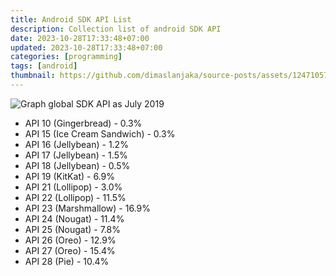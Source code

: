 ```yaml
---
title: Android SDK API List
description: Collection list of android SDK API
date: 2023-10-28T17:33:48+07:00
updated: 2023-10-28T17:33:48+07:00
categories: [programming]
tags: [android]
thumbnail: https://github.com/dimaslanjaka/source-posts/assets/12471057/7254c426-aea8-41bc-aad5-c06eee780162
---
```


![Graph global SDK API as July 2019](https://github.com/dimaslanjaka/source-posts/assets/12471057/7254c426-aea8-41bc-aad5-c06eee780162)

-   API 10 (Gingerbread) - 0.3%
-   API 15 (Ice Cream Sandwich) - 0.3%
-   API 16 (Jellybean) - 1.2%
-   API 17 (Jellybean) - 1.5%
-   API 18 (Jellybean) - 0.5%
-   API 19 (KitKat) - 6.9%
-   API 21 (Lollipop) - 3.0%
-   API 22 (Lollipop) - 11.5%
-   API 23 (Marshmallow) - 16.9%
-   API 24 (Nougat) - 11.4%
-   API 25 (Nougat) - 7.8%
-   API 26 (Oreo) - 12.9%
-   API 27 (Oreo) - 15.4%
-   API 28 (Pie) - 10.4%

